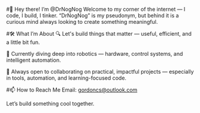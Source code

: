 #👋 Hey there! I’m @DrNogNog
Welcome to my corner of the internet — I code, I build, I tinker. “DrNogNog” is my pseudonym, but behind it is a curious mind always looking to create something meaningful.

#🛠️ What I’m About
🔍 Let's build things that matter — useful, efficient, and a little bit fun.

🤖 Currently diving deep into robotics — hardware, control systems, and intelligent automation.

🤝 Always open to collaborating on practical, impactful projects — especially in tools, automation, and learning-focused code.

#📫 How to Reach Me
Email: gordoncs@outlook.com

Let’s build something cool together.

